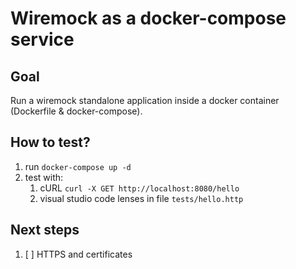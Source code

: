 # Wiremock as a docker-compose service

## Goal
Run a wiremock standalone application inside a docker container (Dockerfile & docker-compose).

## How to test?

  1. run `docker-compose up -d`
  2. test with:
     1. cURL `curl -X GET http://localhost:8080/hello`
     2. visual studio code lenses in file `tests/hello.http`

## Next steps

1. [ ] HTTPS and certificates
